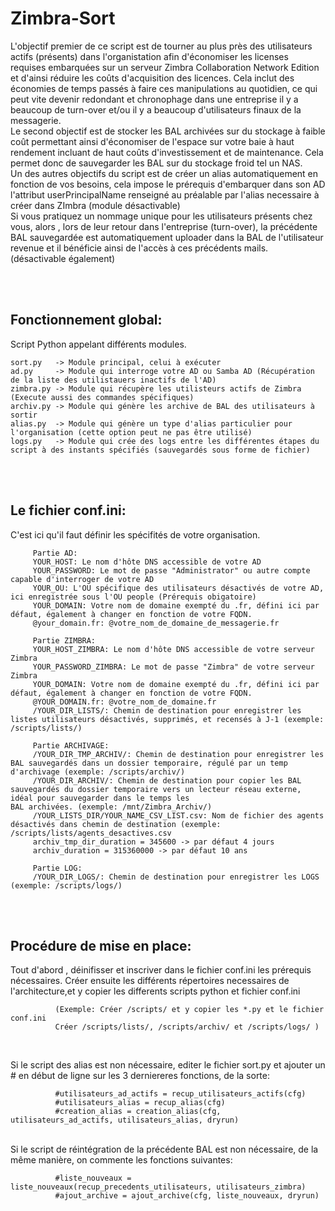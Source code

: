 # Zimbra-Sort

L'objectif premier de ce script est de tourner au plus près des utilisateurs actifs (présents) dans l'organistation afin d'économiser les licenses requises embarquées sur un serveur Zimbra Collaboration Network Edition et d'ainsi réduire les coûts d'acquisition des licences. Cela inclut des économies de temps passés à faire ces manipulations au quotidien, ce qui peut vite devenir redondant et chronophage dans une entreprise il y a beaucoup de turn-over et/ou il y a beaucoup d'utilisateurs finaux de la messagerie.
 <br>     Le second objectif est de stocker les BAL archivées sur du stockage à faible coût permettant ainsi d'économiser de l'espace sur votre baie à haut rendement incluant de haut coûts d'investissement et de maintenance. Cela permet donc de sauvegarder les BAL sur du stockage froid tel un NAS.
  <br>     Un des autres objectifs du script est de créer un alias automatiquement en fonction de vos besoins, cela impose le prérequis d'embarquer dans son AD l'attribut userPrincipalName renseigné au préalable par l'alias necessaire à créer dans ZImbra (module désactivable)
  <br>     Si vous pratiquez un nommage unique pour les utilisateurs présents chez vous, alors , lors de leur retour dans l'entreprise (turn-over), la précédente BAL sauvegardée est automatiquement uploader dans la BAL de l'utilisateur revenue et il bénéficie ainsi de l'accès à ces précédents mails. (désactivable également)



  <br> 
  <br> 
  
## Fonctionnement global:

Script Python appelant différents modules. 
  
    sort.py   -> Module principal, celui à exécuter
    ad.py     -> Module qui interroge votre AD ou Samba AD (Récupération de la liste des utilistauers inactifs de l'AD)
    zimbra.py -> Module qui récupère les utilisteurs actifs de Zimbra (Execute aussi des commandes spécifiques)
    archiv.py -> Module qui génère les archive de BAL des utilisateurs à sortir
    alias.py  -> Module qui génère un type d'alias particulier pour l'organisation (cette option peut ne pas être utilisé)
    logs.py   -> Module qui crée des logs entre les différentes étapes du script à des instants spécifiés (sauvegardés sous forme de fichier)
        
  <br> 
  <br> 
  
## Le fichier conf.ini:
  C'est ici qu'il faut définir les spécifités de votre organisation.
         
         Partie AD:
         YOUR_HOST: Le nom d'hôte DNS accessible de votre AD
         YOUR_PASSWORD: Le mot de passe "Administrator" ou autre compte capable d'interroger de votre AD
         YOUR_OU: L'OU spécifique des utilisateurs désactivés de votre AD, ici enregistrée sous l'OU people (Prérequis obigatoire)
         YOUR_DOMAIN: Votre nom de domaine exempté du .fr, défini ici par défaut, également à changer en fonction de votre FQDN. 
         @your_domain.fr: @votre_nom_de_domaine_de_messagerie.fr
         
         Partie ZIMBRA:
         YOUR_HOST_ZIMBRA: Le nom d'hôte DNS accessible de votre serveur Zimbra
         YOUR_PASSWORD_ZIMBRA: Le mot de passe "Zimbra" de votre serveur Zimbra
         YOUR_DOMAIN: Votre nom de domaine exempté du .fr, défini ici par défaut, également à changer en fonction de votre FQDN. 
         @YOUR_DOMAIN.fr: @votre_nom_de_domaine.fr
         /YOUR_DIR_LISTS/: Chemin de destination pour enregistrer les listes utilisateurs désactivés, supprimés, et recensés à J-1 (exemple: /scripts/lists/)
         
         Partie ARCHIVAGE:
         /YOUR_DIR_TMP_ARCHIV/: Chemin de destination pour enregistrer les BAL sauvegardés dans un dossier temporaire, régulé par un temp d'archivage (exemple: /scripts/archiv/)
         /YOUR_DIR_ARCHIV/: Chemin de destination pour copier les BAL sauvegardés du dossier temporaire vers un lecteur réseau externe, idéal pour sauvegarder dans le temps les                               BAL archivées. (exemple: /mnt/Zimbra_Archiv/)
         /YOUR_LISTS_DIR/YOUR_NAME_CSV_LIST.csv: Nom de fichier des agents désactivés dans chemin de destination (exemple: /scripts/lists/agents_desactives.csv
         archiv_tmp_dir_duration = 345600 -> par défaut 4 jours
         archiv_duration = 315360000 -> par défaut 10 ans
         
         Partie LOG:
         /YOUR_DIR_LOGS/: Chemin de destination pour enregistrer les LOGS (exemple: /scripts/logs/)



  <br> 
  <br> 

## Procédure de mise en place:
    
   Tout d'abord , déinifisser et inscriver dans le fichier conf.ini les prérequis nécessaires.
   Créer ensuite les différents répertoires necessaires de l'architecture,et y copier les differents scripts python et fichier conf.ini
                
              (Exemple: Créer /scripts/ et y copier les *.py et le fichier conf.ini
              Créer /scripts/lists/, /scripts/archiv/ et /scripts/logs/ )
             
 <br>
    
   Si le script des alias est non nécessaire, editer le fichier sort.py et ajouter un # en début de ligne  sur les 3 derniereres fonctions, de la sorte:
             
              #utilisateurs_ad_actifs = recup_utilisateurs_actifs(cfg)
              #utilisateurs_alias = recup_alias(cfg)
              #creation_alias = creation_alias(cfg, utilisateurs_ad_actifs, utilisateurs_alias, dryrun)
              
 <br>             
   Si le script de réintégration de la précédente BAL est non nécessaire, de la même manière, on commente les fonctions suivantes:
              
              #liste_nouveaux = liste_nouveaux(recup_precedents_utilisateurs, utilisateurs_zimbra)
              #ajout_archive = ajout_archive(cfg, liste_nouveaux, dryrun)






              



         
         
         
         

